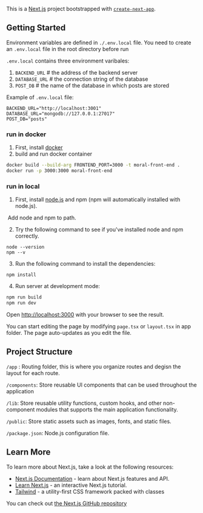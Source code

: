 This is a [Next.js](https://nextjs.org/) project bootstrapped with [`create-next-app`](https://github.com/vercel/next.js/tree/canary/packages/create-next-app).

## Getting Started

Environment variables are defined in `./.env.local` file. You need to create an `.env.local` file in the root directory before run

`.env.local` contains three environment varibales:
1. `BACKEND_URL`      # the address of the backend server
2. `DATABASE_URL`     # the connection string of the database
3. `POST_DB`          # the name of the database in which posts are stored

Example of `.env.local` file:

```.env.local
BACKEND_URL="http://localhost:3001"
DATABASE_URL="mongodb://127.0.0.1:27017"
POST_DB="posts"
```


### run in docker

1. First, install [docker](https://docs.docker.com/get-docker/)
2. build and run docker container

<!--  docker build -build-arg API_URL=http://localhost:8000 -t moral-front-end . -->
```bash
docker build --build-arg FRONTEND_PORT=3000 -t moral-front-end .
docker run -p 3000:3000 moral-front-end
```

### run in local

1. First, install [node.js](https://nodejs.org/en) and npm (npm will automatically installed with node.js).

​	Add node and npm to path.


2. Try the following command to see if you've installed node and npm correctly.

```bas
node --version
npm --v
```

3. Run the following command to install the dependencies:

```ba
npm install
```

4. Run server at development mode:

```bash
npm run build
npm run dev             
```

Open [http://localhost:3000](http://localhost:3000) with your browser to see the result.

You can start editing the page by modifying `page.tsx` or `layout.tsx` in app folder. The page auto-updates as you edit the file.



## Project Structure

`/app` : Routing folder, this is where you organize routes and degisn the layout for each route.

`/components`: Store reusable UI components that can be used throughout the application

`/lib`: Store reusable utility functions, custom hooks, and other non-component modules that supports the main application functionality.

`/public`: Store static assets such as images, fonts, and static files.

`/package.json`: Node.js configuration file.



## Learn More

To learn more about Next.js, take a look at the following resources:

- [Next.js Documentation](https://nextjs.org/docs) - learn about Next.js features and API.
- [Learn Next.js](https://nextjs.org/learn) - an interactive Next.js tutorial.
- [Tailwind](https://tailwindcss.com/docs/installation) - a utility-first CSS framework packed with classes

You can check out [the Next.js GitHub repository](https://github.com/vercel/next.js/) 
